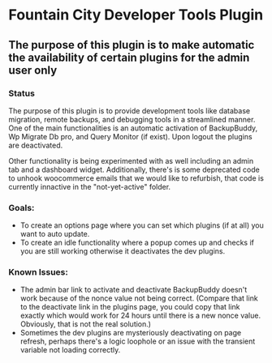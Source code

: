 # Fountain City Developer Tools Plugin #

## The purpose of this plugin is to make automatic the availability of certain plugins for the admin user only ##

### Status ###

The purpose of this plugin is to provide development tools like database migration, remote backups, and debugging tools in a streamlined manner. One of the main functionalities is an automatic activation of BackupBuddy, Wp Migrate Db pro, and Query Monitor (if exist).
Upon logout the plugins are deactivated.

Other functionality is being experimented with as well including an admin tab and a dashboard widget. Additionally, there's is some deprecated code to unhook woocommerce emails that we would like to refurbish, that code is currently innactive in the "not-yet-active" folder.

### Goals: ###

- To create an options page where you can set which plugins (if at all) you want to auto update.
- To create an idle functionality where a popup comes up and checks if you are still working otherwise it deactivates the dev plugins.

### Known Issues: ###

- The admin bar link to activate and deactivate BackupBuddy doesn't work because of the nonce value not being correct. (Compare that link to the deactivate link in the plugins page, you could copy that link exactly which would work for 24 hours until there is a new nonce value. Obviously, that is not the real solution.)
- Sometimes the dev plugins are mysteriously deactivating on page refresh, perhaps there's a logic loophole or an issue with the transient variable not loading correctly.
